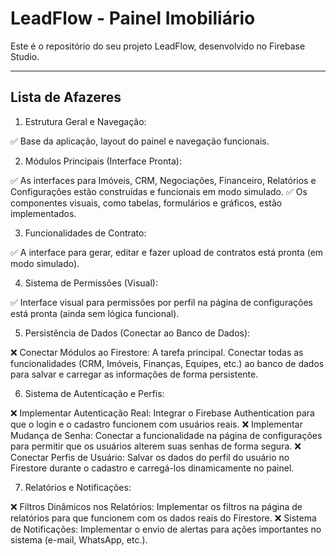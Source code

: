 # LeadFlow - Painel Imobiliário

Este é o repositório do seu projeto LeadFlow, desenvolvido no Firebase Studio.

---

## Lista de Afazeres

1. Estrutura Geral e Navegação:

✅ Base da aplicação, layout do painel e navegação funcionais.

2. Módulos Principais (Interface Pronta):

✅ As interfaces para Imóveis, CRM, Negociações, Financeiro, Relatórios e Configurações estão construídas e funcionais em modo simulado.
✅ Os componentes visuais, como tabelas, formulários e gráficos, estão implementados.

3. Funcionalidades de Contrato:

✅ A interface para gerar, editar e fazer upload de contratos está pronta (em modo simulado).

4. Sistema de Permissões (Visual):

✅ Interface visual para permissões por perfil na página de configurações está pronta (ainda sem lógica funcional).

5. Persistência de Dados (Conectar ao Banco de Dados):

❌ Conectar Módulos ao Firestore: A tarefa principal. Conectar todas as funcionalidades (CRM, Imóveis, Finanças, Equipes, etc.) ao banco de dados para salvar e carregar as informações de forma persistente.

6. Sistema de Autenticação e Perfis:

❌ Implementar Autenticação Real: Integrar o Firebase Authentication para que o login e o cadastro funcionem com usuários reais.
❌ Implementar Mudança de Senha: Conectar a funcionalidade na página de configurações para permitir que os usuários alterem suas senhas de forma segura.
❌ Conectar Perfis de Usuário: Salvar os dados do perfil do usuário no Firestore durante o cadastro e carregá-los dinamicamente no painel.

7. Relatórios e Notificações:

❌ Filtros Dinâmicos nos Relatórios: Implementar os filtros na página de relatórios para que funcionem com os dados reais do Firestore.
❌ Sistema de Notificações: Implementar o envio de alertas para ações importantes no sistema (e-mail, WhatsApp, etc.).
